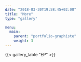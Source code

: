 ```yaml
---
date: "2018-03-30T19:58:45+02:00"
title: "More"
type: "gallery"

menu:
  main:
    parent: "portfolio-graphiste"
    weight: 3
---
```


{{< gallery_table "EP" >}}
